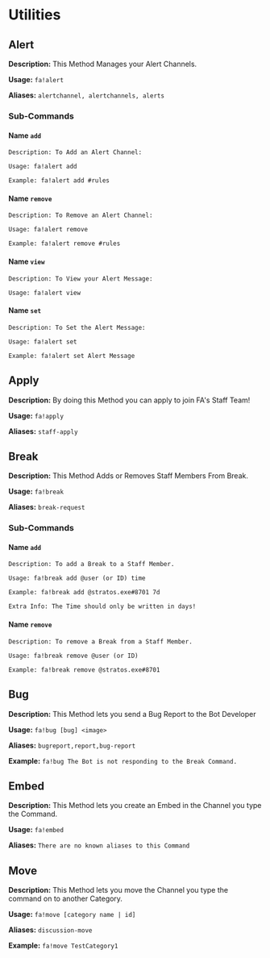 # Utilities


## Alert
**Description:** This Method Manages your Alert Channels.

**Usage:** `fa!alert`

**Aliases:** `alertchannel, alertchannels, alerts`

### Sub-Commands

#### Name `add`
```
Description: To Add an Alert Channel:

Usage: fa!alert add

Example: fa!alert add #rules
```

#### Name `remove`
```
Description: To Remove an Alert Channel:

Usage: fa!alert remove

Example: fa!alert remove #rules
```

#### Name `view`
```
Description: To View your Alert Message:

Usage: fa!alert view
```

#### Name `set`
```
Description: To Set the Alert Message:

Usage: fa!alert set

Example: fa!alert set Alert Message
```


## Apply
**Description:** By doing this Method you can apply to join FA's Staff Team!

**Usage:** `fa!apply`

**Aliases:** `staff-apply`


## Break
**Description:** This Method Adds or Removes Staff Members From Break.

**Usage:** `fa!break`

**Aliases:** `break-request`

### Sub-Commands

#### Name `add`
```
Description: To add a Break to a Staff Member.

Usage: fa!break add @user (or ID) time

Example: fa!break add @stratos.exe#8701 7d

Extra Info: The Time should only be written in days!
```

#### Name `remove`
```
Description: To remove a Break from a Staff Member.

Usage: fa!break remove @user (or ID)

Example: fa!break remove @stratos.exe#8701
```


## Bug
**Description:** This Method lets you send a Bug Report to the Bot Developer

**Usage:** `fa!bug [bug] <image>`

**Aliases:** `bugreport,report,bug-report`

**Example:** `fa!bug The Bot is not responding to the Break Command.`


## Embed
**Description:** This Method lets you create an Embed in the Channel you type the Command.

**Usage:** `fa!embed`

**Aliases:** `There are no known aliases to this Command`


## Move
**Description:** This Method lets you move the Channel you type the command on to another Category.

**Usage:** `fa!move [category name | id]`

**Aliases:** `discussion-move`

**Example:** `fa!move TestCategory1`
